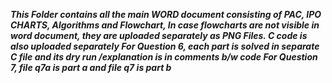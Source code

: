 ***This Folder contains all the main WORD document consisting of PAC, IPO CHARTS, Algorithms and Flowchart, In case flowcharts are not visible in word document, they are uploaded
separately as PNG Files.
C code is also uploaded separately
For Question 6, each part is solved in separate C file and its dry run /explanation is in comments b/w code
For Question 7, file q7a is part a and file q7 is part b***

